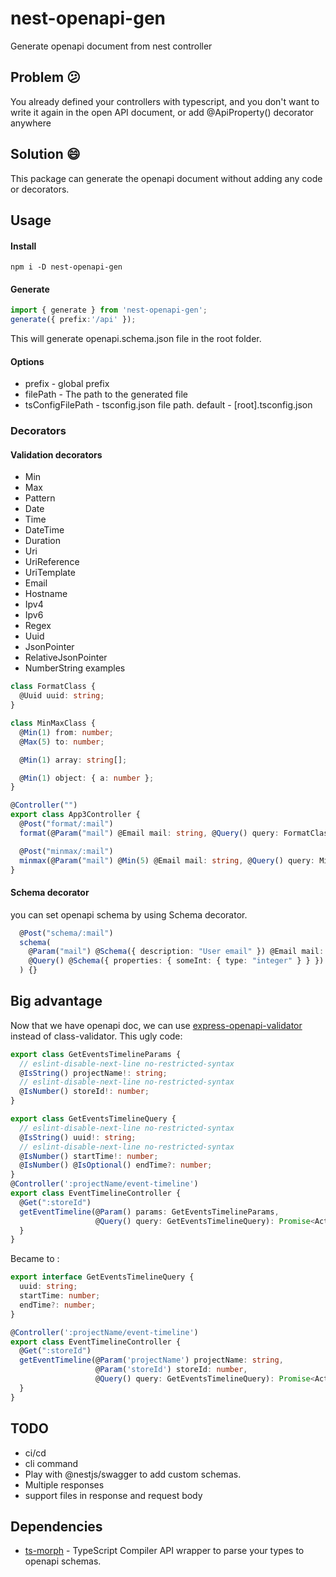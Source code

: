 # nest-openapi-gen
Generate openapi document from nest controller

## Problem 😕

You already defined your controllers with typescript, and you don't want to write it again in the open API document, or add @ApiProperty() decorator anywhere

## Solution 😄

This package can generate the openapi document without adding any code or decorators.
## Usage

#### Install
```npm i -D nest-openapi-gen```

#### Generate
```typescript
import { generate } from 'nest-openapi-gen';
generate({ prefix:'/api' });
```
This will generate openapi.schema.json file in the root folder.

#### Options
- prefix - global prefix
- filePath - The path to the generated file
- tsConfigFilePath - tsconfig.json file path. default - [root].tsconfig.json

### Decorators

#### Validation decorators
- Min
- Max
- Pattern
- Date
- Time
- DateTime
- Duration
- Uri
- UriReference
- UriTemplate
- Email
- Hostname
- Ipv4
- Ipv6
- Regex
- Uuid
- JsonPointer
- RelativeJsonPointer
- NumberString
examples
```typescript
class FormatClass {
  @Uuid uuid: string;
}

class MinMaxClass {
  @Min(1) from: number;
  @Max(5) to: number;

  @Min(1) array: string[];

  @Min(1) object: { a: number };
}

@Controller("")
export class App3Controller {
  @Post("format/:mail")
  format(@Param("mail") @Email mail: string, @Query() query: FormatClass, @Body() body: FormatClass) {}

  @Post("minmax/:mail")
  minmax(@Param("mail") @Min(5) @Email mail: string, @Query() query: MinMaxClass, @Body() body: MinMaxClass) {}
}
```

#### Schema decorator
you can set openapi schema by using Schema decorator.
```typescript
  @Post("schema/:mail")
  schema(
    @Param("mail") @Schema({ description: "User email" }) @Email mail: string,
    @Query() @Schema({ properties: { someInt: { type: "integer" } } }) query: SomeInterfaceWithInt
  ) {}
```
## Big advantage
Now that we have openapi doc, we can use [express-openapi-validator](https://www.npmjs.com/package/express-openapi-validator) instead of class-validator.
This ugly code:
```typescript
export class GetEventsTimelineParams {
  // eslint-disable-next-line no-restricted-syntax
  @IsString() projectName!: string;
  // eslint-disable-next-line no-restricted-syntax
  @IsNumber() storeId!: number;
}

export class GetEventsTimelineQuery {
  // eslint-disable-next-line no-restricted-syntax
  @IsString() uuid!: string;
  // eslint-disable-next-line no-restricted-syntax
  @IsNumber() startTime!: number;
  @IsNumber() @IsOptional() endTime?: number;
}
@Controller(':projectName/event-timeline')
export class EventTimelineController {
  @Get(":storeId")
  getEventTimeline(@Param() params: GetEventsTimelineParams,
                   @Query() query: GetEventsTimelineQuery): Promise<ActivityTimeline[]> {
  }
}
```

Became to :
```typescript
export interface GetEventsTimelineQuery {
  uuid: string;
  startTime: number;
  endTime?: number;
}

@Controller(':projectName/event-timeline')
export class EventTimelineController {
  @Get(":storeId")
  getEventTimeline(@Param('projectName') projectName: string,
                   @Param('storeId') storeId: number,
                   @Query() query: GetEventsTimelineQuery): Promise<ActivityTimeline[]> {
  }
}
```

## TODO
- ci/cd
- cli command
- Play with @nestjs/swagger to add custom schemas.
- Multiple responses
- support files in response and request body

## Dependencies
- [ts-morph](https://www.npmjs.com/package/ts-morph) - TypeScript Compiler API wrapper to parse your types to openapi schemas.

